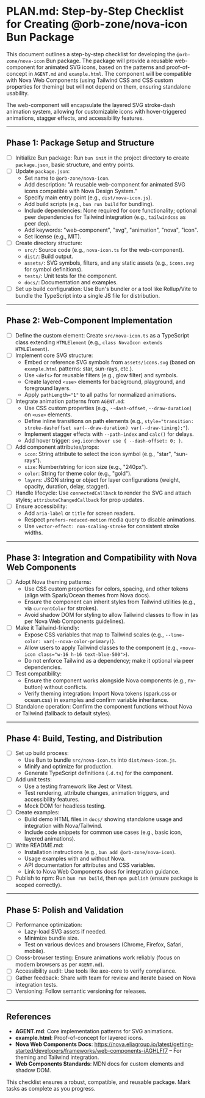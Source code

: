 # PLAN.md: Step-by-Step Checklist for Creating @orb-zone/nova-icon Bun Package

This document outlines a step-by-step checklist for developing the `@orb-zone/nova-icon` Bun package. The package will provide a reusable web-component for animated SVG icons, based on the patterns and proof-of-concept in `AGENT.md` and `example.html`. The component will be compatible with Nova Web Components (using Tailwind CSS and CSS custom properties for theming) but will not depend on them, ensuring standalone usability.

The web-component will encapsulate the layered SVG stroke-dash animation system, allowing for customizable icons with hover-triggered animations, stagger effects, and accessibility features.

---

## Phase 1: Package Setup and Structure

- [ ] Initialize Bun package: Run `bun init` in the project directory to create `package.json`, basic structure, and entry points.
- [ ] Update `package.json`:
  - Set name to `@orb-zone/nova-icon`.
  - Add description: "A reusable web-component for animated SVG icons compatible with Nova Design System."
  - Specify main entry point (e.g., `dist/nova-icon.js`).
  - Add build scripts (e.g., `bun run build` for bundling).
  - Include dependencies: None required for core functionality; optional peer dependencies for Tailwind integration (e.g., `tailwindcss` as peer dep).
  - Add keywords: "web-component", "svg", "animation", "nova", "icon".
  - Set license (e.g., MIT).
- [ ] Create directory structure:
  - `src/`: Source code (e.g., `nova-icon.ts` for the web-component).
  - `dist/`: Build output.
  - `assets/`: SVG symbols, filters, and any static assets (e.g., `icons.svg` for symbol definitions).
  - `tests/`: Unit tests for the component.
  - `docs/`: Documentation and examples.
- [ ] Set up build configuration: Use Bun's bundler or a tool like Rollup/Vite to bundle the TypeScript into a single JS file for distribution.

---

## Phase 2: Web-Component Implementation

- [ ] Define the custom element: Create `src/nova-icon.ts` as a TypeScript class extending `HTMLElement` (e.g., `class NovaIcon extends HTMLElement`).
- [ ] Implement core SVG structure:
  - Embed or reference SVG symbols from `assets/icons.svg` (based on `example.html` patterns: star, sun-rays, etc.).
  - Use `<defs>` for reusable filters (e.g., glow filter) and symbols.
  - Create layered `<use>` elements for background, playground, and foreground layers.
  - Apply `pathLength="1"` to all paths for normalized animations.
- [ ] Integrate animation patterns from `AGENT.md`:
  - Use CSS custom properties (e.g., `--dash-offset`, `--draw-duration`) on `<use>` elements.
  - Define inline transitions on path elements (e.g., `style="transition: stroke-dashoffset var(--draw-duration) var(--draw-timing);"`).
  - Implement stagger effects with `--path-index` and `calc()` for delays.
  - Add hover trigger: `svg.icon:hover use { --dash-offset: 0; }`.
- [ ] Add component attributes/props:
  - `icon`: String attribute to select the icon symbol (e.g., "star", "sun-rays").
  - `size`: Number/string for icon size (e.g., "240px").
  - `color`: String for theme color (e.g., "gold").
  - `layers`: JSON string or object for layer configurations (weight, opacity, duration, delay, stagger).
- [ ] Handle lifecycle: Use `connectedCallback` to render the SVG and attach styles; `attributeChangedCallback` for prop updates.
- [ ] Ensure accessibility:
  - Add `aria-label` or `title` for screen readers.
  - Respect `prefers-reduced-motion` media query to disable animations.
  - Use `vector-effect: non-scaling-stroke` for consistent stroke widths.

---

## Phase 3: Integration and Compatibility with Nova Web Components

- [ ] Adopt Nova theming patterns:
  - Use CSS custom properties for colors, spacing, and other tokens (align with Spark/Ocean themes from Nova docs).
  - Ensure the component can inherit styles from Tailwind utilities (e.g., via `currentColor` for strokes).
  - Avoid shadow DOM for styling to allow Tailwind classes to flow in (as per Nova Web Components guidelines).
- [ ] Make it Tailwind-friendly:
  - Expose CSS variables that map to Tailwind scales (e.g., `--line-color: var(--nova-color-primary)`).
  - Allow users to apply Tailwind classes to the component (e.g., `<nova-icon class="w-16 h-16 text-blue-500">`).
  - Do not enforce Tailwind as a dependency; make it optional via peer dependencies.
- [ ] Test compatibility:
  - Ensure the component works alongside Nova components (e.g., nv-button) without conflicts.
  - Verify theming integration: Import Nova tokens (spark.css or ocean.css) in examples and confirm variable inheritance.
- [ ] Standalone operation: Confirm the component functions without Nova or Tailwind (fallback to default styles).

---

## Phase 4: Build, Testing, and Distribution

- [ ] Set up build process:
  - Use Bun to bundle `src/nova-icon.ts` into `dist/nova-icon.js`.
  - Minify and optimize for production.
  - Generate TypeScript definitions (`.d.ts`) for the component.
- [ ] Add unit tests:
  - Use a testing framework like Jest or Vitest.
  - Test rendering, attribute changes, animation triggers, and accessibility features.
  - Mock DOM for headless testing.
- [ ] Create examples:
  - Build demo HTML files in `docs/` showing standalone usage and integration with Nova/Tailwind.
  - Include code snippets for common use cases (e.g., basic icon, layered animations).
- [ ] Write README.md:
  - Installation instructions (e.g., `bun add @orb-zone/nova-icon`).
  - Usage examples with and without Nova.
  - API documentation for attributes and CSS variables.
  - Link to Nova Web Components docs for integration guidance.
- [ ] Publish to npm: Run `bun run build`, then `npm publish` (ensure package is scoped correctly).

---

## Phase 5: Polish and Validation

- [ ] Performance optimization:
  - Lazy-load SVG assets if needed.
  - Minimize bundle size.
  - Test on various devices and browsers (Chrome, Firefox, Safari, mobile).
- [ ] Cross-browser testing: Ensure animations work reliably (focus on modern browsers as per `AGENT.md`).
- [ ] Accessibility audit: Use tools like axe-core to verify compliance.
- [ ] Gather feedback: Share with team for review and iterate based on Nova integration tests.
- [ ] Versioning: Follow semantic versioning for releases.

---

## References

- **AGENT.md**: Core implementation patterns for SVG animations.
- **example.html**: Proof-of-concept for layered icons.
- **Nova Web Components Docs**: https://nova.eliagroup.io/latest/getting-started/developers/frameworks/web-components-iAGHLFf7 – For theming and Tailwind integration.
- **Web Components Standards**: MDN docs for custom elements and shadow DOM.

This checklist ensures a robust, compatible, and reusable package. Mark tasks as complete as you progress.
